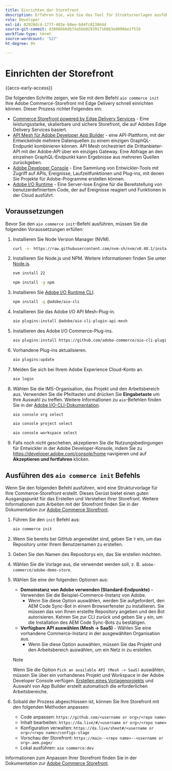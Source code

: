 ```yaml
---
title: Einrichten der Storefront
description: Erfahren Sie, wie Sie das Tool für Strukturvorlagen ausführen, um Ihre Storefront  [!DNL Adobe Commerce as a Cloud Service] .
role: Developer
exl-id: 02928dc4-1777-483e-b0ee-b04fc813864d
source-git-commit: d38066b6db7da5bb029391716063ed098be1f519
workflow-type: tm+mt
source-wordcount: '527'
ht-degree: 0%

---
```


# Einrichten der Storefront

{{accs-early-access}}

Die folgenden Schritte zeigen, wie Sie mit dem Befehl `aio commerce init` Ihre Adobe Commerce-Storefront mit Edge Delivery schnell einrichten können. Dieser Prozess richtet Folgendes ein:

* [Commerce Storefront powered by Edge Delivery Services](https://experienceleague.adobe.com/developer/commerce/storefront/get-started/) - Eine leistungsstarke, skalierbare und sichere Storefront, die auf Adobes Edge Delivery Services basiert.
* [API Mesh für Adobe Developer App Builder](https://developer.adobe.com/graphql-mesh-gateway/mesh/) - eine API-Plattform, mit der Entwickelnde mehrere Datenquellen zu einem einzigen GraphQL-Endpunkt kombinieren können. API Mesh orchestriert die Drittanbieter-API mit der Adobe-API über ein einziges Gateway. Eine Abfrage an den einzelnen GraphQL-Endpunkt kann Ergebnisse aus mehreren Quellen zurückgeben.
* [Adobe Developer Console](https://developer.adobe.com/developer-console/docs/guides/) - Eine Sammlung von Entwickler-Tools mit Zugriff auf APIs, Ereignisse, Laufzeitfunktionen und Plug-ins, mit denen Sie Projekte für Adobe-Programme erstellen können.
* [Adobe I/O Runtime](https://developer.adobe.com/runtime/docs/) - Eine Server-lose Engine für die Bereitstellung von benutzerdefiniertem Code, der auf Ereignisse reagiert und Funktionen in der Cloud ausführt.

## Voraussetzungen

Bevor Sie den `aio commerce init`-Befehl ausführen, müssen Sie die folgenden Voraussetzungen erfüllen:

1. Installieren Sie Node Version Manager (NVM).

   ```bash
   curl -o- https://raw.githubusercontent.com/nvm-sh/nvm/v0.40.1/install.sh | bash
   ```

1. Installieren Sie Node.js und NPM. Weitere Informationen finden Sie unter [Node.js](https://nodejs.org/en/).

   ```bash
   nvm install 22
   ```

   ```bash
   npm install -g npm
   ```

1. Installieren Sie [Adobe I/O Runtime CLI](https://developer.adobe.com/runtime/docs/guides/tools/cli_install/).

   ```bash
   npm install -g @adobe/aio-cli
   ```

1. Installieren Sie das Adobe I/O API Mesh-Plug-in.

   ```bash
   aio plugins:install @adobe/aio-cli-plugin-api-mesh
   ```

1. Installieren des Adobe I/O Commerce-Plug-ins.

   ```bash
   aio plugins:install https://github.com/adobe-commerce/aio-cli-plugin-commerce
   ```

1. Vorhandene Plug-ins aktualisieren.

   ```bash
   aio plugins:update
   ```

1. Melden Sie sich bei Ihrem Adobe Experience Cloud-Konto an.

   ```bash
   aio login
   ```

1. Wählen Sie die IMS-Organisation, das Projekt und den Arbeitsbereich aus. Verwenden Sie die Pfeiltasten und drücken Sie **Eingabetaste** um Ihre Auswahl zu treffen. Weitere Informationen zu `aio`-Befehlen finden Sie in der [Adobe I/O-CLI-Dokumentation](https://github.com/adobe/aio-cli-plugin-console?tab=readme-ov-file#commands).

   ```bash
   aio console org select
   ```

   ```bash
   aio console project select
   ```

   ```bash
   aio console workspace select
   ```

1. Falls noch nicht geschehen, akzeptieren Sie die Nutzungsbedingungen für Entwickler in der Adobe Developer-Konsole, indem Sie zu https://developer.adobe.com/console/home navigieren und auf **Akzeptieren und fortfahren** klicken.

## Ausführen des `aio commerce init` Befehls

Wenn Sie den folgenden Befehl ausführen, wird eine Strukturvorlage für Ihre Commerce-Storefront erstellt. Dieses Gerüst bietet einen guten Ausgangspunkt für das Erstellen und Verstehen Ihrer Storefront. Weitere Informationen zum Arbeiten mit der Storefront finden Sie in der Dokumentation zur [Adobe Commerce Storefront](https://experienceleague.adobe.com/developer/commerce/storefront/).


1. Führen Sie den `init` Befehl aus:

   ```bash
   aio commerce init
   ```

1. Wenn Sie bereits bei GitHub angemeldet sind, geben Sie `Y` ein, um das Repository unter Ihrem Benutzernamen zu erstellen.

1. Geben Sie den Namen des Repositorys ein, das Sie erstellen möchten.

1. Wählen Sie die Vorlage aus, die verwendet werden soll, z. B. `adobe-commerce/adobe-demo-store`.

1. Wählen Sie eine der folgenden Optionen aus:

   * **Demoinstanz von Adobe verwenden (Standard-Endpunkte)** - Verwenden Sie die Beispiel-Commerce-Instanz von Adobe.
      * Wenn Sie diese Option auswählen, werden Sie aufgefordert, den AEM Code Sync-Bot in einem Browserfenster zu installieren. Sie müssen das von Ihnen erstellte Repository angeben und den Bot autorisieren. Kehren Sie zur CLI zurück und geben Sie `y` ein, um die Installation des AEM Code Sync-Bots zu bestätigen.
   * **Verfügbare API auswählen (Mesh -> SaaS)** - Wählen Sie eine vorhandene Commerce-Instanz in der ausgewählten Organisation aus.
      * Wenn Sie diese Option auswählen, müssen Sie das Projekt und den Arbeitsbereich auswählen, um ein Netz in zu erstellen.

   >[!NOTE]
   >
   >Wenn Sie die Option `Pick an available API (Mesh -> SaaS)` auswählen, müssen Sie über ein vorhandenes Projekt und Workspace in der Adobe Developer Console verfügen. [Erstellen eines Vorlagenprojekts](https://developer.adobe.com/developer-console/docs/guides/projects/projects-template/) und Auswahl von App Builder erstellt automatisch die erforderlichen Arbeitsbereiche.

1. Sobald der Prozess abgeschlossen ist, können Sie Ihre Storefront mit den folgenden Methoden anpassen:

   * Code anpassen: `https://github.com/<username or org>/<repo name>`
   * Inhalt bearbeiten: `https://da.live/#/<username or org>/<repo name>`
   * Konfiguration verwalten: `https://da.live/sheet#/<username or org>/<repo name>/configs-stage`
   * Vorschau der Storefront: `https://main--<repo name>--<username or org>.aem.page/`
   * Lokal ausführen: `aio commerce:dev`

Informationen zum Anpassen Ihrer Storefront finden Sie in der Dokumentation zur [Adobe Commerce Storefront](https://experienceleague.adobe.com/developer/commerce/storefront/).
